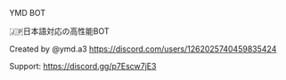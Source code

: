 YMD BOT


🇯🇵日本語対応の高性能BOT


Created by @ymd.a3 https://discord.com/users/1262025740459835424


Support: https://discord.gg/p7Escw7jE3
